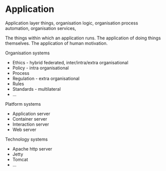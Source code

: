 # Application
Application layer things, organisation logic, organisation process automation, organisation services, 

The things within which an application runs. The application of doing things themselves. The application of human motivation.

Organisation systems
* Ethics - hybrid federated, inter/intra/extra organisational
* Policy - intra organisational
* Process
* Regulation - extra organisational
* Rules
* Standards - multilateral
* ...

Platform systems
* Application server
* Container server
* Interaction server
* Web server

Technology systems
* Apache http server
* Jetty
* Tomcat
* ...
